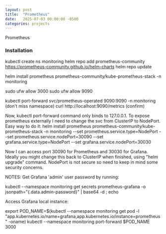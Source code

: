 ```yaml
---
layout: post
title:  "Prometheus"
date:   2025-07-03 00:00:00 -0500
categories: projects
---
```

Prometheus<!--break-->

### **Installation**

kubectl create ns monitoring
helm repo add prometheus-community https://prometheus-community.github.io/helm-charts
helm repo update

helm install prometheus prometheus-community/kube-prometheus-stack -n monitoring

sudo ufw allow 3000
sudo ufw allow 9090

kubectl port-forward svc/prometheus-operated 9090:9090 -n monitoring (don't miss namespace)
curl http://localhost:9090/metrics (confirm)

Now, kubectl port-forward command only binds to 127.0.0.1. To expose prometheus externally I need to change the svc from ClusterIP to NodePort. Easy way to do it: 
helm install prometheus prometheus-community/kube-prometheus-stack -n monitoring --set prometheus.service.type=NodePort --set prometheus.service.nodePort=30090 --set grafana.service.type=NodePort --set grafana.service.nodePort=30030


Now I can access port 30090 for Prometheus and 30030 for Grafana. Ideally you might change this back to ClusterIP when finished, using "helm upgrade" command. NodePort is not secure so need to keep in mind some security concerns.


NOTES:
Get Grafana 'admin' user password by running:

  kubectl --namespace monitoring get secrets prometheus-grafana -o jsonpath="{.data.admin-password}" | base64 -d ; echo

Access Grafana local instance:

  export POD_NAME=$(kubectl --namespace monitoring get pod -l "app.kubernetes.io/name=grafana,app.kubernetes.io/instance=prometheus" -oname)
  kubectl --namespace monitoring port-forward $POD_NAME 3000
